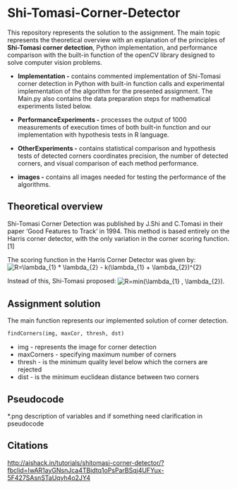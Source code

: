 # Shi-Tomasi-Corner-Detector
This repository represents the solution to the assignment.  The main topic represents the theoretical overview with an explanation of the principles of **Shi-Tomasi corner detection**,  Python implementation, and performance comparison with the built-in function of the openCV library designed to solve computer vision problems.

* **Implementation -** contains commented implementation of Shi-Tomasi corner detection in Python with built-in function calls and experimental implementation of the algorithm for the presented assignment. The Main.py also contains the data preparation steps for mathematical experiments listed below.

* **PerformanceExperiments -** processes the output of 1000 measurements of execution times of both built-in function and our implementation with hypothesis tests in R language. 

* **OtherExperiments -** contains statistical comparison and hypothesis tests of detected corners coordinates precision, the number of detected corners, and visual comparison of each method performance. 

* **images -** contains all images needed for testing the performance of the algorithms.


## Theoretical overview

Shi-Tomasi Corner Detection was published by J.Shi and C.Tomasi in their paper ‘Good Features to Track‘ in 1994. This method is based entirely on the Harris corner detector, with the only variation in the corner scoring function.[1]
 
The scoring function in the Harris Corner Detector was given by: 
<img src="https://latex.codecogs.com/svg.latex?\inline&space;\dpi{150}&space;\fn_phv&space;R=\lambda_{1}&space;*&space;\lambda_{2}&space;-&space;k(\lambda_{1}&space;&plus;&space;\lambda_{2})^{2}" title="R=\lambda_{1} * \lambda_{2} - k(\lambda_{1} + \lambda_{2})^{2}" align="center" />

Instead of this, Shi-Tomasi proposed:
<img src="https://latex.codecogs.com/svg.latex?\inline&space;\dpi{150}&space;\fn_phv&space;R=min(\lambda_{1}&space;,&space;\lambda_{2})." title="R=min(\lambda_{1} , \lambda_{2})." align="center" /></a>



## Assignment solution

The main function represents our implemented solution of corner detection.

```python
findCorners(img, maxCor, thresh, dst)
```

* img - represents the image for corner detection
* maxCorners - specifying maximum number of corners
* thresh - is the minimum quality level below which the corners are rejected
* dist - is the minimum euclidean distance between two corners




## Pseudocode
 *.png
 description of variables and if something need clarification in pseudocode
 
## Citations
http://aishack.in/tutorials/shitomasi-corner-detector/?fbclid=IwAR1ayGNsnJca4TBidtq1oPsParBSqj4UFYux-5F427SAsnSTaUqyh4o2JY4
